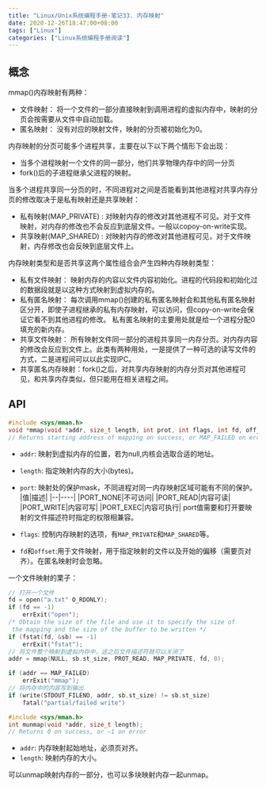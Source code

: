 ```yaml
---
title: "Linux/Unix系统编程手册-笔记33. 内存映射"
date: 2020-12-26T18:47:00+08:00
tags: ["Linux"]
categories: ["Linux系统编程手册阅读"]
---
```



## 概念

mmap()内存映射有两种：
- 文件映射： 将一个文件的一部分直接映射到调用进程的虚拟内存中，映射的分页会按需要从文件中自动加载。
- 匿名映射： 没有对应的映射文件，映射的分页被初始化为0。


内存映射的分页可能多个进程共享，主要在以下以下两个情形下会出现：
- 当多个进程映射一个文件的同一部分，他们共享物理内存中的同一分页
- fork()后的子进程继承父进程的映射。

当多个进程共享同一分页的时，不同进程对之间是否能看到其他进程对共享内存分页的修改取决于是私有映射还是共享映射：
- 私有映射(MAP_PRIVATE) : 对映射内存的修改对其他进程不可见。对于文件映射，对内存的修改也不会反应到底层文件。一般以copoy-on-write实现。
- 共享映射(MAP_SHARED) : 对映射内存的修改对其他进程可见，对于文件映射，内存修改也会反映到底层文件上。


内存映射类型和是否共享这两个属性组合会产生四种内存映射类型：
- 私有文件映射： 映射内存的内容以文件内容初始化。进程的代码段和初始化过的数据段就是以这种方式映射到虚拟内存的。
- 私有匿名映射： 每次调用mmap()创建的私有匿名映射会和其他私有匿名映射区分开，即使子进程继承的私有内存映射，可以访问，但copy-on-write会保证它看不到其他进程的修改。 私有匿名映射的主要用处就是给一个进程分配0填充的新内存。
- 共享文件映射： 所有映射文件同一部分的进程共享同一内存分页。对内存内容的修改会反应到文件上。此类有两种用处，一是提供了一种可选的读写文件的方式，二是进程间可以以此实现IPC。
- 共享匿名内存映射：fork()之后，对共享内存映射的内存分页对其他进程可见，和共享内存类似，但只能用在相关进程之间。

## API

```c
#include <sys/mman.h>
void *mmap(void *addr, size_t length, int prot, int flags, int fd, off_t offset);
// Returns starting address of mapping on success, or MAP_FAILED on error
```
- `addr`: 映射到虚拟内存的位置，若为null,内核会选取合适的地址。
- `length`: 指定映射内存的大小(bytes)。
-  `port`: 映射处的保护mask，不同进程对同一内存映射区域可能有不同的保护。
    |值|描述|
    |--|----|
    |PORT_NONE|不可访问|
    |PORT_READ|内容可读|
    |PORT_WRITE|内容可写|
    |PORT_EXEC|内容可执行|
    port值需要和打开要映射的文件描述符时指定的权限相兼容。

- `flags`: 控制内存映射的选项，有`MAP_PRIVATE`和`MAP_SHARED`等。
- `fd`和`offset`:用于文件映射，用于指定映射的文件以及开始的偏移（需要页对齐）。在匿名映射时会忽略。

一个文件映射的栗子：

```c
// 打开一个文件
fd = open("a.txt" O_RDONLY);
if (fd == -1)
    errExit("open");
/* Obtain the size of the file and use it to specify the size of
 the mapping and the size of the buffer to be written */
if (fstat(fd, &sb) == -1)
    errExit("fstat");
// 将文件整个映射到虚拟内存中，这之后文件描述符就可以关闭了
addr = mmap(NULL, sb.st_size, PROT_READ, MAP_PRIVATE, fd, 0);

if (addr == MAP_FAILED)
    errExit("mmap");
// 将内存中的内容写到输出
if (write(STDOUT_FILENO, addr, sb.st_size) != sb.st_size)
    fatal("partial/failed write")
```



```c
#include <sys/mman.h>
int munmap(void *addr, size_t length);
// Returns 0 on success, or –1 on error
```

- `addr`: 内存映射起始地址，必须页对齐。
- `length`: 映射内存的大小。

可以unmap映射内存的一部分，也可以多块映射内存一起unmap。



